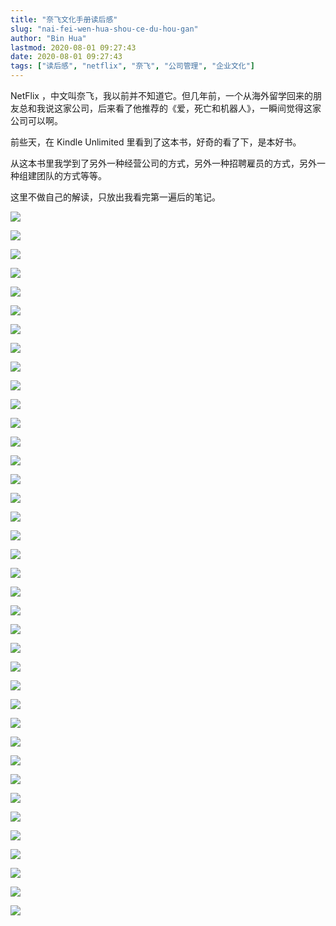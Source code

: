 ```yaml
---
title: "奈飞文化手册读后感"
slug: "nai-fei-wen-hua-shou-ce-du-hou-gan"
author: "Bin Hua"
lastmod: 2020-08-01 09:27:43
date: 2020-08-01 09:27:43
tags: ["读后感", "netflix", "奈飞", "公司管理", "企业文化"]
---
```


NetFlix ，中文叫奈飞，我以前并不知道它。但几年前，一个从海外留学回来的朋友总和我说这家公司，后来看了他推荐的《爱，死亡和机器人》，一瞬间觉得这家公司可以啊。

前些天，在 Kindle Unlimited 里看到了这本书，好奇的看了下，是本好书。

从这本书里我学到了另外一种经营公司的方式，另外一种招聘雇员的方式，另外一种组建团队的方式等等。

这里不做自己的解读，只放出我看完第一遍后的笔记。

![](https://storage.tourcoder.com/tcblog/nai-fei-wen-hua-shou-ce-du-hou-gan-0086.png)

![](https://storage.tourcoder.com/tcblog/nai-fei-wen-hua-shou-ce-du-hou-gan-0087.png)

![](https://storage.tourcoder.com/tcblog/nai-fei-wen-hua-shou-ce-du-hou-gan-0088.png)

![](https://storage.tourcoder.com/tcblog/nai-fei-wen-hua-shou-ce-du-hou-gan-0089.png)

![](https://storage.tourcoder.com/tcblog/nai-fei-wen-hua-shou-ce-du-hou-gan-0090.png)

![](https://storage.tourcoder.com/tcblog/nai-fei-wen-hua-shou-ce-du-hou-gan-0091.png)

![](https://storage.tourcoder.com/tcblog/nai-fei-wen-hua-shou-ce-du-hou-gan-0092.png)

![](https://storage.tourcoder.com/tcblog/nai-fei-wen-hua-shou-ce-du-hou-gan-0093.png)

![](https://storage.tourcoder.com/tcblog/nai-fei-wen-hua-shou-ce-du-hou-gan-0094.png)

![](https://storage.tourcoder.com/tcblog/nai-fei-wen-hua-shou-ce-du-hou-gan-0095.png)

![](https://storage.tourcoder.com/tcblog/nai-fei-wen-hua-shou-ce-du-hou-gan-0096.png)

![](https://storage.tourcoder.com/tcblog/nai-fei-wen-hua-shou-ce-du-hou-gan-0097.png)

![](https://storage.tourcoder.com/tcblog/nai-fei-wen-hua-shou-ce-du-hou-gan-0098.png)

![](https://storage.tourcoder.com/tcblog/nai-fei-wen-hua-shou-ce-du-hou-gan-0099.png)

![](https://storage.tourcoder.com/tcblog/nai-fei-wen-hua-shou-ce-du-hou-gan-0100.png)

![](https://storage.tourcoder.com/tcblog/nai-fei-wen-hua-shou-ce-du-hou-gan-0101.png)

![](https://storage.tourcoder.com/tcblog/nai-fei-wen-hua-shou-ce-du-hou-gan-0102.png)

![](https://storage.tourcoder.com/tcblog/nai-fei-wen-hua-shou-ce-du-hou-gan-0103.png)

![](https://storage.tourcoder.com/tcblog/nai-fei-wen-hua-shou-ce-du-hou-gan-0104.png)

![](https://storage.tourcoder.com/tcblog/nai-fei-wen-hua-shou-ce-du-hou-gan-0105.png)

![](https://storage.tourcoder.com/tcblog/nai-fei-wen-hua-shou-ce-du-hou-gan-0106.png)

![](https://storage.tourcoder.com/tcblog/nai-fei-wen-hua-shou-ce-du-hou-gan-0107.png)

![](https://storage.tourcoder.com/tcblog/nai-fei-wen-hua-shou-ce-du-hou-gan-0108.png)

![](https://storage.tourcoder.com/tcblog/nai-fei-wen-hua-shou-ce-du-hou-gan-0109.png)

![](https://storage.tourcoder.com/tcblog/nai-fei-wen-hua-shou-ce-du-hou-gan-0110.png)

![](https://storage.tourcoder.com/tcblog/nai-fei-wen-hua-shou-ce-du-hou-gan-0111.png)

![](https://storage.tourcoder.com/tcblog/nai-fei-wen-hua-shou-ce-du-hou-gan-0112.png)

![](https://storage.tourcoder.com/tcblog/nai-fei-wen-hua-shou-ce-du-hou-gan-0113.png)

![](https://storage.tourcoder.com/tcblog/nai-fei-wen-hua-shou-ce-du-hou-gan-0114.png)

![](https://storage.tourcoder.com/tcblog/nai-fei-wen-hua-shou-ce-du-hou-gan-0115.png)

![](https://storage.tourcoder.com/tcblog/nai-fei-wen-hua-shou-ce-du-hou-gan-0116.png)

![](https://storage.tourcoder.com/tcblog/nai-fei-wen-hua-shou-ce-du-hou-gan-0117.png)

![](https://storage.tourcoder.com/tcblog/nai-fei-wen-hua-shou-ce-du-hou-gan-0118.png)

![](https://storage.tourcoder.com/tcblog/nai-fei-wen-hua-shou-ce-du-hou-gan-0119.png)

![](https://storage.tourcoder.com/tcblog/nai-fei-wen-hua-shou-ce-du-hou-gan-0120.png)

![](https://storage.tourcoder.com/tcblog/nai-fei-wen-hua-shou-ce-du-hou-gan-0121.png)

![](https://storage.tourcoder.com/tcblog/nai-fei-wen-hua-shou-ce-du-hou-gan-0122.png)

![](https://storage.tourcoder.com/tcblog/nai-fei-wen-hua-shou-ce-du-hou-gan-0123.png)